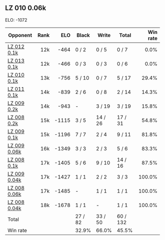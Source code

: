 ## LZ 010 0.06k ##

ELO: -1072

Opponent | Rank | ELO | Black | Write | Total | Win rate
---------|-----:|----:|-------|-------|-------|-------:
[LZ 012 0.1k](LZ%20012%200.1k.md) | 12k | -464 | 0 / 2 | 0 / 5 | 0 / 7 | 0.0%
[LZ 013 0.1k](LZ%20013%200.1k.md) | 12k | -466 | 0 / 3 | 0 / 3 | 0 / 6 | 0.0%
[LZ 010 0.1k](LZ%20010%200.1k.md) | 13k | -756 | 5 / 10 | 0 / 7 | 5 / 17 | 29.4%
[LZ 011 0.1k](LZ%20011%200.1k.md) | 14k | -839 | 2 / 6 | 0 / 8 | 2 / 14 | 14.3%
[LZ 009 0.2k](LZ%20009%200.2k.md) | 14k | -943 | - | 3 / 19 | 3 / 19 | 15.8%
[LZ 008 0.2k](LZ%20008%200.2k.md) | 15k | -1115 | 3 / 5 | 14 / 26 | 17 / 31 | 54.8%
[LZ 009 0.1k](LZ%20009%200.1k.md) | 15k | -1196 | 7 / 7 | 2 / 4 | 9 / 11 | 81.8%
[LZ 009 0.06k](LZ%20009%200.06k.md) | 16k | -1349 | 3 / 3 | 2 / 3 | 5 / 6 | 83.3%
[LZ 008 0.1k](LZ%20008%200.1k.md) | 17k | -1405 | 5 / 6 | 9 / 10 | 14 / 16 | 87.5%
[LZ 009 0.04k](LZ%20009%200.04k.md) | 17k | -1427 | 1 / 1 | 2 / 2 | 3 / 3 | 100.0%
[LZ 008 0.06k](LZ%20008%200.06k.md) | 17k | -1485 | - | 1 / 1 | 1 / 1 | 100.0%
[LZ 008 0.04k](LZ%20008%200.04k.md) | 18k | -1678 | 1 / 1 | - | 1 / 1 | 100.0%
Total | | | 27 / 82 | 33 / 50 | 60 / 132 | 
Win rate| | | 32.9% | 66.0% | 45.5% | 
